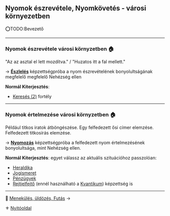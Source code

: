 ## Nyomok észrevétele, Nyomkövetés - városi környezetben

⭕TODO:Bevezető

---
### Nyomok észrevétele városi környzetben 🏠

"Az az asztal el lett mozdítva." / "Huzatos itt a fal mellett."

→ **[Észlelés](kepzettsegek.primer.altalanos/eszleles.md)** képzettségpróba a nyom észrevételének bonyolultságának megfelelő megfelelő Nehézség ellen

**Normál Kiterjesztés**:
- [Keresés (2)](fortelyok.altalanos/kereses.md) fortély

---
### Nyomok értelmezése városi környzetben 🏠

Például titkos iratok átböngészése. Egy felfedezett ősi címer elemzése. Felfedezett titkosírás elemzése.

→ **[Nyomozás](kepzettsegek.primer.altalanos/nyomozas.md)** képzettségpróba a felfedezett nyom értelmezésének bonyolultsága, mint Nehézség ellen.

**Normál Kiterjesztés**: egyet válassz az aktuális szituációhoz passzolóan:
  - [Heraldika](fortelyok.szabad/heraldika.md)
  - [Jogismeret](fortelyok.szabad/jogismeret.md)
  - [Pénzügyek](fortelyok.szabad/penzugyek.md)
  - [Rejtjelfejtő](fortelyok.szabad/rejtjelfejto.md)  (ennél használható a [Kvantikum](kepzettsegek.szekunder/kvantikum.md)) képzettség is

---

🔗 [Menekülés, üldözés, Futás](153_menekules_uldozes_futas.md) →

⚜️ [Nyitóoldal](start.md)